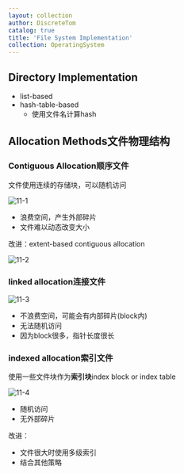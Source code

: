 ```yaml
---
layout: collection
author: DiscreteTom
catalog: true
title: 'File System Implementation'
collection: OperatingSystem
---
```



## Directory Implementation

- list-based
- hash-table-based
  - 使用文件名计算hash

## Allocation Methods文件物理结构

### Contiguous Allocation顺序文件

文件使用连续的存储块，可以随机访问

![11-1](../img/11-1.png)

- 浪费空间，产生外部碎片
- 文件难以动态改变大小

改进：extent-based contiguous allocation

![11-2](../img/11-2.png)

### linked allocation连接文件

![11-3](../img/11-3.png)

- 不浪费空间，可能会有内部碎片(block内)
- 无法随机访问
- 因为block很多，指针长度很长

### indexed allocation索引文件

使用一些文件块作为**索引块**index block or index table

![11-4](../img/11-4.png)

- 随机访问
- 无外部碎片

改进：
- 文件很大时使用多级索引
- 结合其他策略


